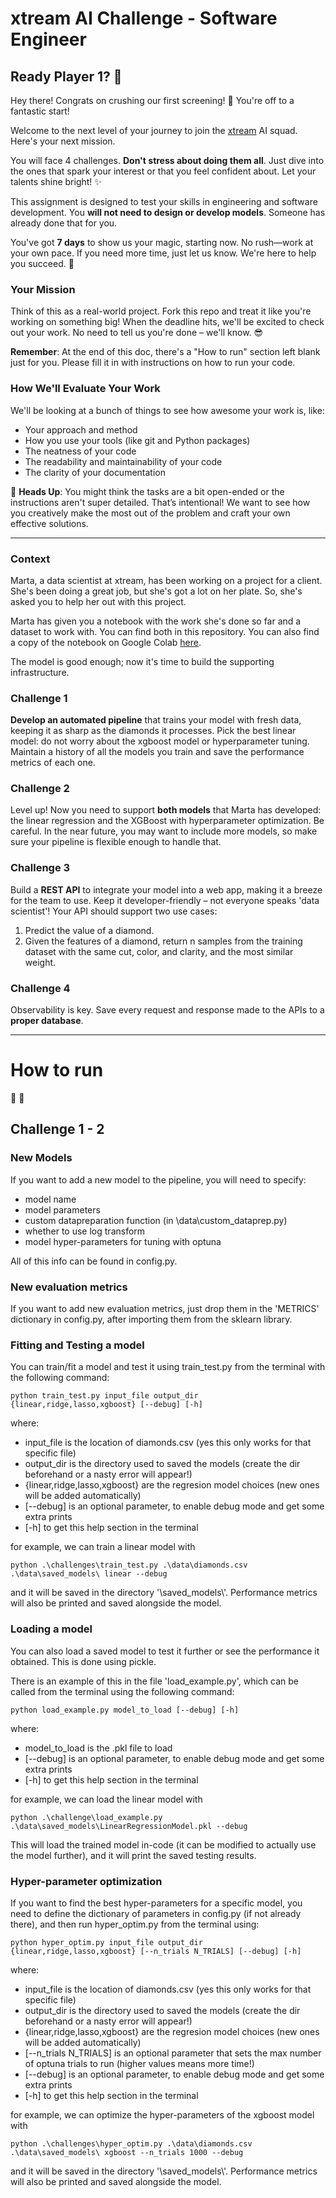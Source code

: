 # xtream AI Challenge - Software Engineer

## Ready Player 1? 🚀

Hey there! Congrats on crushing our first screening! 🎉 You're off to a fantastic start!

Welcome to the next level of your journey to join the [xtream](https://xtreamers.io) AI squad. Here's your next mission.

You will face 4 challenges. **Don't stress about doing them all**. Just dive into the ones that spark your interest or that you feel confident about. Let your talents shine bright! ✨

This assignment is designed to test your skills in engineering and software development. You **will not need to design or develop models**. Someone has already done that for you. 

You've got **7 days** to show us your magic, starting now. No rush—work at your own pace. If you need more time, just let us know. We're here to help you succeed. 🤝

### Your Mission
[comment]: # (Well, well, well. Nice to see you around! You found an Easter Egg! Put the picture of an iguana at the beginning of the "How to Run" section, just to let us know. And have fun with the challenges! 🦎)

Think of this as a real-world project. Fork this repo and treat it like you're working on something big! When the deadline hits, we'll be excited to check out your work. No need to tell us you're done – we'll know. 😎

**Remember**: At the end of this doc, there's a "How to run" section left blank just for you. Please fill it in with instructions on how to run your code.

### How We'll Evaluate Your Work

We'll be looking at a bunch of things to see how awesome your work is, like:

* Your approach and method
* How you use your tools (like git and Python packages)
* The neatness of your code
* The readability and maintainability of your code
* The clarity of your documentation

🚨 **Heads Up**: You might think the tasks are a bit open-ended or the instructions aren't super detailed. That’s intentional! We want to see how you creatively make the most out of the problem and craft your own effective solutions.

---

### Context

Marta, a data scientist at xtream, has been working on a project for a client. She's been doing a great job, but she's got a lot on her plate. So, she's asked you to help her out with this project.

Marta has given you a notebook with the work she's done so far and a dataset to work with. You can find both in this repository.
You can also find a copy of the notebook on Google Colab [here](https://colab.research.google.com/drive/1ZUg5sAj-nW0k3E5fEcDuDBdQF-IhTQrd?usp=sharing).

The model is good enough; now it's time to build the supporting infrastructure.

### Challenge 1

**Develop an automated pipeline** that trains your model with fresh data, keeping it as sharp as the diamonds it processes. 
Pick the best linear model: do not worry about the xgboost model or hyperparameter tuning. 
Maintain a history of all the models you train and save the performance metrics of each one.

### Challenge 2

Level up! Now you need to support **both models** that Marta has developed: the linear regression and the XGBoost with hyperparameter optimization. 
Be careful. 
In the near future, you may want to include more models, so make sure your pipeline is flexible enough to handle that.

### Challenge 3

Build a **REST API** to integrate your model into a web app, making it a breeze for the team to use. Keep it developer-friendly – not everyone speaks 'data scientist'! 
Your API should support two use cases:
1. Predict the value of a diamond.
2. Given the features of a diamond, return n samples from the training dataset with the same cut, color, and clarity, and the most similar weight.

### Challenge 4

Observability is key. Save every request and response made to the APIs to a **proper database**.

---

# How to run
🦎 🦫

## Challenge 1 - 2
### New Models
If you want to add a new model to the pipeline, you will need to specify:

- model name
- model parameters
- custom datapreparation function (in \data\custom_dataprep.py)
- whether to use log transform
- model hyper-parameters for tuning with optuna

All of this info can be found in config.py.

### New evaluation metrics
If you want to add new evaluation metrics, just drop them in the 'METRICS' dictionary in config.py, after importing them from the sklearn library.

### Fitting and Testing a model
You can train/fit a model and test it using train_test.py from the terminal with the following command:
```console
python train_test.py input_file output_dir {linear,ridge,lasso,xgboost} [--debug] [-h]
```

where:
- input_file is the location of diamonds.csv (yes this only works for that specific file)
- output_dir is the directory used to saved the models (create the dir beforehand or a nasty error will appear!)
- {linear,ridge,lasso,xgboost} are the regresion model choices (new ones will be added automatically)
- [--debug] is an optional parameter, to enable debug mode and get some extra prints
- [-h] to get this help section in the terminal

for example, we can train a linear model with 
```console
python .\challenges\train_test.py .\data\diamonds.csv .\data\saved_models\ linear --debug
```
and it will be saved in the directory '\\saved_models\\'. Performance metrics will also be printed and saved alongside the model.

### Loading a model
You can also load a saved model to test it further or see the performance it obtained. This is done using pickle.

There is an example of this in the file 'load_example.py', which can be called from the terminal using the following command:
```console
python load_example.py model_to_load [--debug] [-h]
```
where:
- model_to_load is the .pkl file to load
- [--debug] is an optional parameter, to enable debug mode and get some extra prints
- [-h] to get this help section in the terminal

for example, we can load the linear model with
```console
python .\challenge\load_example.py .\data\saved_models\LinearRegressionModel.pkl --debug
```
This will load the trained model in-code (it can be modified to actually use the model further), and it will print the saved testing results.

### Hyper-parameter optimization
If you want to find the best hyper-parameters for a specific model, you need to define the dictionary of parameters in config.py (if not already there), and then run hyper_optim.py from the terminal using:
```console
python hyper_optim.py input_file output_dir {linear,ridge,lasso,xgboost} [--n_trials N_TRIALS] [--debug] [-h]
```

where:
- input_file is the location of diamonds.csv (yes this only works for that specific file)
- output_dir is the directory used to saved the models (create the dir beforehand or a nasty error will appear!)
- {linear,ridge,lasso,xgboost} are the regresion model choices (new ones will be added automatically)
- [--n_trials N_TRIALS] is an optional parameter that sets the max number of optuna trials to run (higher values means more time!)
- [--debug] is an optional parameter, to enable debug mode and get some extra prints
- [-h] to get this help section in the terminal

for example, we can optimize the hyper-parameters of the xgboost model with 
```console
python .\challenges\hyper_optim.py .\data\diamonds.csv .\data\saved_models\ xgboost --n_trials 1000 --debug
```
and it will be saved in the directory '\\saved_models\\'. Performance metrics will also be printed and saved alongside the model.